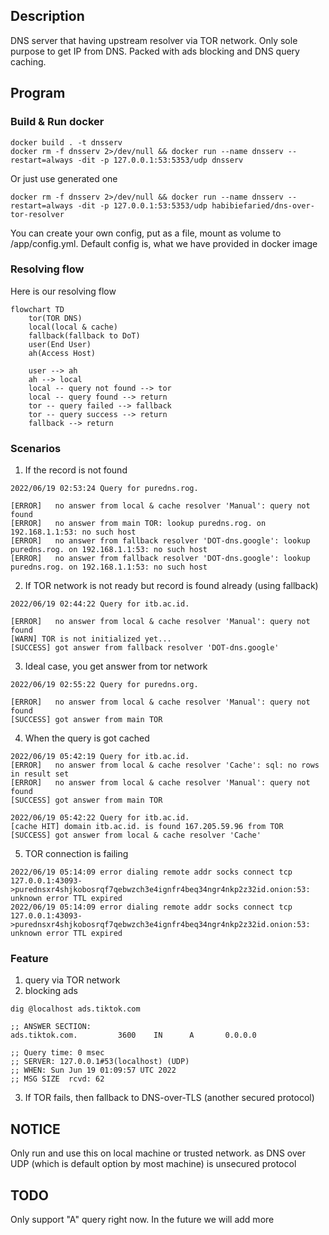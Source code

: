 ## Description
DNS server that having upstream resolver via TOR network. Only sole purpose to get IP from DNS. Packed with ads blocking and DNS query caching.

## Program

### Build & Run docker

```
docker build . -t dnsserv
docker rm -f dnsserv 2>/dev/null && docker run --name dnsserv --restart=always -dit -p 127.0.0.1:53:5353/udp dnsserv
```

Or just use generated one

```
docker rm -f dnsserv 2>/dev/null && docker run --name dnsserv --restart=always -dit -p 127.0.0.1:53:5353/udp habibiefaried/dns-over-tor-resolver
```

You can create your own config, put as a file, mount as volume to /app/config.yml. Default config is, what we have provided in docker image

### Resolving flow

Here is our resolving flow

```mermaid
flowchart TD
    tor(TOR DNS)
    local(local & cache)
    fallback(fallback to DoT)
    user(End User)
    ah(Access Host)

    user --> ah
    ah --> local
    local -- query not found --> tor
    local -- query found --> return
    tor -- query failed --> fallback
    tor -- query success --> return
    fallback --> return
```

### Scenarios

1. If the record is not found

```
2022/06/19 02:53:24 Query for puredns.rog.

[ERROR]   no answer from local & cache resolver 'Manual': query not found
[ERROR]   no answer from main TOR: lookup puredns.rog. on 192.168.1.1:53: no such host
[ERROR]   no answer from fallback resolver 'DOT-dns.google': lookup puredns.rog. on 192.168.1.1:53: no such host
[ERROR]   no answer from fallback resolver 'DOT-dns.google': lookup puredns.rog. on 192.168.1.1:53: no such host
```

2. If TOR network is not ready but record is found already (using fallback)

```
2022/06/19 02:44:22 Query for itb.ac.id.

[ERROR]   no answer from local & cache resolver 'Manual': query not found
[WARN] TOR is not initialized yet...
[SUCCESS] got answer from fallback resolver 'DOT-dns.google'
```

3. Ideal case, you get answer from tor network

```
2022/06/19 02:55:22 Query for puredns.org.

[ERROR]   no answer from local & cache resolver 'Manual': query not found
[SUCCESS] got answer from main TOR
```

4. When the query is got cached

```
2022/06/19 05:42:19 Query for itb.ac.id.
[ERROR]   no answer from local & cache resolver 'Cache': sql: no rows in result set
[ERROR]   no answer from local & cache resolver 'Manual': query not found
[SUCCESS] got answer from main TOR

2022/06/19 05:42:22 Query for itb.ac.id.
[cache HIT] domain itb.ac.id. is found 167.205.59.96 from TOR
[SUCCESS] got answer from local & cache resolver 'Cache'
```

5. TOR connection is failing

```
2022/06/19 05:14:09 error dialing remote addr socks connect tcp 127.0.0.1:43093->purednsxr4shjkobosrqf7qebwzch3e4ignfr4beq34ngr4nkp2z32id.onion:53: unknown error TTL expired
2022/06/19 05:14:09 error dialing remote addr socks connect tcp 127.0.0.1:43093->purednsxr4shjkobosrqf7qebwzch3e4ignfr4beq34ngr4nkp2z32id.onion:53: unknown error TTL expired
```

### Feature

1. query via TOR network
2. blocking ads

```
dig @localhost ads.tiktok.com

;; ANSWER SECTION:
ads.tiktok.com.         3600    IN      A       0.0.0.0

;; Query time: 0 msec
;; SERVER: 127.0.0.1#53(localhost) (UDP)
;; WHEN: Sun Jun 19 01:09:57 UTC 2022
;; MSG SIZE  rcvd: 62
```

3. If TOR fails, then fallback to DNS-over-TLS (another secured protocol)

## NOTICE

Only run and use this on local machine or trusted network. as DNS over UDP (which is default option by most machine) is unsecured protocol

## TODO

Only support "A" query right now. In the future we will add more
